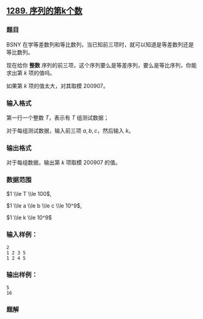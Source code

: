 ## [1289\. 序列的第k个数](https://www.acwing.com/problem/content/1291/)

### 题目

BSNY 在学等差数列和等比数列，当已知前三项时，就可以知道是等差数列还是等比数列。

现在给你 **整数** 序列的前三项，这个序列要么是等差序列，要么是等比序列，你能求出第 $k$ 项的值吗。

如果第 $k$ 项的值太大，对其取模 $200907$。

### 输入格式

第一行一个整数 $T$，表示有 $T$ 组测试数据；

对于每组测试数据，输入前三项 $a,b,c$，然后输入 $k$。

### 输出格式

对于每组数据，输出第 $k$ 项取模 $200907$ 的值。

### 数据范围

$1 \\le T \\le 100$,

$1 \\le a \\le b \\le c \\le 10^9$,

$1 \\le k \\le 10^9$

### 输入样例：

```
2
1 2 3 5
1 2 4 5
```

### 输出样例：

```
5
16
```

### 题解

